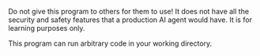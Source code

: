 Do not give this program to others for them to use! It does not have all the security and safety features that a production AI agent would have. It is for learning purposes only.

This program can run arbitrary code in your working directory. 